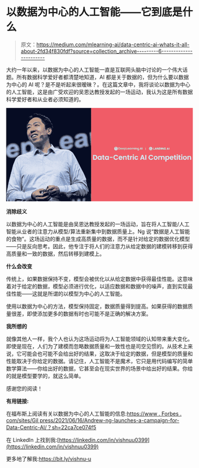 # 以数据为中心的人工智能——它到底是什么

> 原文：<https://medium.com/mlearning-ai/data-centric-ai-whats-it-all-about-2fd34f830fdf?source=collection_archive---------6----------------------->

大约一年以来，以数据为中心的人工智能一直是互联网头脑中讨论的一个伟大话题。所有数据科学爱好者都清楚地知道，AI 都是关于数据的，但为什么要以数据为中心的 AI 呢？是不是听起来很暧昧？。在这篇文章中，我将谈论以数据为中心的人工智能，这是由广受欢迎的吴恩达教授发起的一场运动，我认为这是所有数据科学爱好者和从业者必须知道的。

![](img/faf3d388956b31b99a95b7893df2f947.png)

**消除歧义**

以数据为中心的人工智能是由吴恩达教授发起的一场运动，旨在将人工智能/人工智能从业者的注意力从模型/算法重新集中到数据质量上。Ng 说“数据是人工智能的食物”。这场运动的重点是生成高质量的数据，而不是针对给定的数据优化模型——只是反向思考。因此，他专注于将人们的注意力从给定数据的建模转移到获得高质量和一致的数据，然后转移到建模上。

**什么会改变**

传统上，如果数据保持不变，模型会被优化以从给定数据中获得最佳性能。这意味着对于给定的数据，模型必须进行优化，以适应数据和数据中的噪声，直到实现最佳性能——这就是所谓的以模型为中心的人工智能。

使用以数据为中心的方法，模型保持固定，数据质量得到提高。如果获得的数据质量很差，即使添加更多的数据有时也可能不是正确的解决方案。

**我所想的**

就像其他人一样，我个人也认为这场运动将为人工智能领域的认知带来重大变化。即使是现在，人们为了建模而忽略数据质量和一致性也是司空见惯的。从技术上来说，它可能会也可能不会给出好的结果，这取决于给定的数据，但是模型的质量和性能取决于你给定的数据。请记住，人工智能不是魔术，它只是用代码编写的简单数学算法——你给出好的数据，它甚至会在现实世界的场景中给出好的结果。你给的就是模型要学的，就这么简单。

感谢您的阅读！

**有用链接:**

在福布斯上阅读有关以数据为中心的人工智能的信息:[https://www . Forbes . com/sites/Gil press/2021/06/16/Andrew-ng-launches-a-campaign-for-Data-Centric-AI/？sh=22ca7ce074f5](https://www.forbes.com/sites/gilpress/2021/06/16/andrew-ng-launches-a-campaign-for-data-centric-ai/?sh=22ca7ce074f5)

在 LinkedIn 上找到我:[https://linkedin.com/in/vishnuu0399](https://linkedin.com/in/vishnuu0399)

更多地了解我:https://bit.ly/vishnu-u